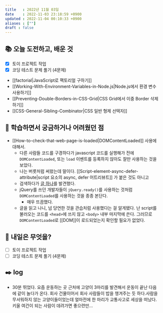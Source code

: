 ```yaml
---
title   : 2022년 11월 03일
date    : 2022-11-03 23:18:59 +0900
updated : 2022-11-04 00:10:33 +0900
aliases : [""]
draft : false
---
```


## 📚 오늘 도전하고, 배운 것
- [x] 토이 프로젝트 작업
- [x] 코딩 테스트 문제 풀기 (4문제)
- [[factorial|JavaScript로 팩토리얼 구하기]]
- [[Working-With-Environment-Variables-in-Node.js|Node.js에서 환경 변수 사용하기]]
- [[Preventing-Double-Borders-in-CSS-Grid|CSS Grid에서 이중 Border 삭제하기]]
- [[CSS-General-Sibling-Combinator|CSS 일반 형제 선택자]]


## 🤔 학습하면서 궁금하거나 어려웠던 점
- [[How-to-check-that-web-page-is-loaded|DOMContentLoaded]] 사용에 대해서.
	- 다른 사람들 코드를 구경하다가 javascript 코드를 실행해가 전에 `DOMContentLoaded`, 또는 `load` 이벤트를 등록하지 않아도 잘만 사용하는 것을 보았다. 
	- 나는  버릇처럼 써왔는데 말이다. [[Script-element-async-defer-attribute|script 요소의 async, defer 어트리뷰트]] 가 붙은 것도 아니고
	- 검색하다가 [글 하나](https://gomakethings.com/you-probably-dont-need-a-domcontentloaded-event-in-your-javascript/)를 발견했다.
	- jQuery를 쓰던 개발자들이 `jQuery.ready()`를 사용하는 것처럼 `DOMContentLoaded`를 사용하는 것을 종종 본단다.
		- 매우 뜨끔했다.
	- 글을 읽고 나니, 넘 당연한 것을 관습처럼 사용했다는 걸 알게됐다. 난 script를 불러오는 코드를 `<head>`에 쓰지 않고 `<body>` 내부 마지막에 쓴다. 그러므로 `DOMContentLoaded`로 [[DOM]]이 로드되었는지 확인할 필요가 없었다.

## 🌅 내일은 무엇을?
- [ ] 토이 프로젝트 작업
- [ ] 코딩 테스트 문제 풀기 (4문제)

## ✒️ log
- 30분 뛰었다. 요즘 운동하는 곳 근처에 고양이 3마리를 발견해서 운동이 끝난 다음에 같이 놀다가 온다. 회사 건물이어서 회사 사람들이 밥을 챙겨주는 듯 하다.사람을 무서워하지 않는 고양이들이었는데 얼마전에 한 마리가 교통사고로 세상을 떠났다. 키울 여건이 되는 사람이 데려가면 좋으련만... 
